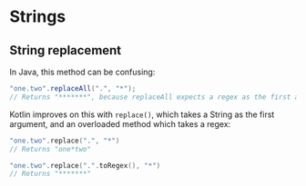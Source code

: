 # Strings

## String replacement

In Java, this method can be confusing:

```java
"one.two".replaceAll(".", "*");
// Returns "*******", because replaceAll expects a regex as the first argument
```

Kotlin improves on this with `replace()`, which takes a String as the first argument, and an overloaded method which takes a regex:
```kotlin
"one.two".replace(".", "*")
// Returns "one*two"

"one.two".replace(".".toRegex(), "*")
// Returns "*******"
```
